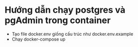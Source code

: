 # Hướng dẫn chạy postgres và pgAdmin trong container
- Tạo file docker.env giống cấu trúc như docker.env.example
- Chạy docker-compose up